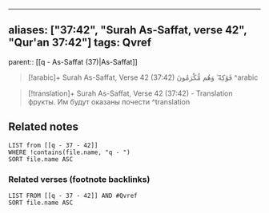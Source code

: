 
---
aliases: ["37:42", "Surah As-Saffat, verse 42", "Qur'an 37:42"]
tags: Qvref
---

parent:: [[q - As-Saffat (37)|As-Saffat]]

> [!arabic]+ Surah As-Saffat, Verse 42 (37:42)
> <span class="quran-arabic">فَوَٰكِهُ ۖ وَهُم مُّكْرَمُونَ</span>
^arabic

> [!translation]+ Surah As-Saffat, Verse 42 (37:42) - Translation
> фрукты. Им будут оказаны почести
^translation



## Related notes
```dataview
LIST from [[q - 37 - 42]]
WHERE !contains(file.name, "q - ")
SORT file.name ASC
```

### Related verses (footnote backlinks)
```dataview
LIST FROM [[q - 37 - 42]] AND #Qvref
SORT file.name ASC
```

